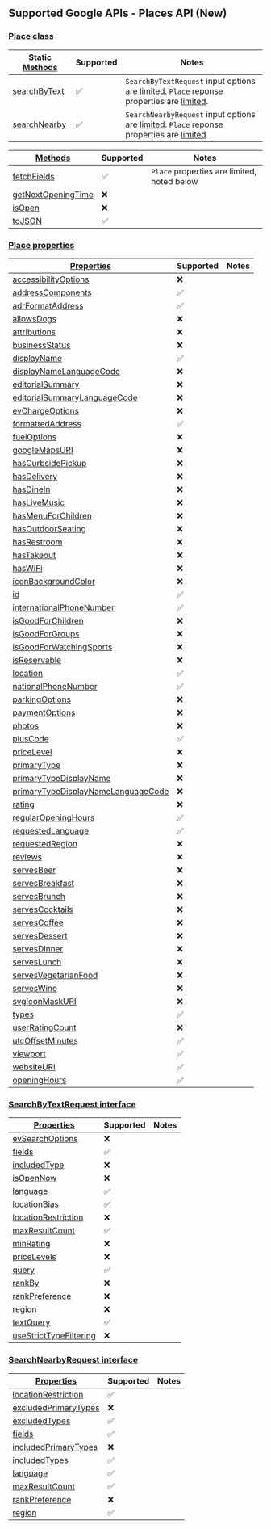 ## Supported Google APIs - Places API (New)

### [Place class](https://developers-dot-devsite-v2-prod.appspot.com/maps/documentation/javascript/reference/place#Place)

| [Static Methods](https://developers-dot-devsite-v2-prod.appspot.com/maps/documentation/javascript/reference/place#Place-Static-Methods) | Supported          | Notes                                                                                                                                           |
| --------------------------------------------------------------------------------------------------------------------------------------- | ------------------ | ----------------------------------------------------------------------------------------------------------------------------------------------- |
| [searchByText](https://developers-dot-devsite-v2-prod.appspot.com/maps/documentation/javascript/reference/place#Place.searchByText)     | :white_check_mark: | `SearchByTextRequest` input options are [limited](#searchbytextrequest-interface). `Place` reponse properties are [limited](#place-properties). |
| [searchNearby](https://developers-dot-devsite-v2-prod.appspot.com/maps/documentation/javascript/reference/place#Place.searchNearby)     | :white_check_mark: | `SearchNearbyRequest` input options are [limited](#searchnearbyrequest-interface). `Place` reponse properties are [limited](#place-properties). |

| [Methods](https://developers-dot-devsite-v2-prod.appspot.com/maps/documentation/javascript/reference/place#Place-Methods)                       | Supported          | Notes                                       |
| ----------------------------------------------------------------------------------------------------------------------------------------------- | ------------------ | ------------------------------------------- |
| [fetchFields](https://developers-dot-devsite-v2-prod.appspot.com/maps/documentation/javascript/reference/place#Place.fetchFields)               | :white_check_mark: | `Place` properties are limited, noted below |
| [getNextOpeningTime](https://developers-dot-devsite-v2-prod.appspot.com/maps/documentation/javascript/reference/place#Place.getNextOpeningTime) | :x:                |                                             |
| [isOpen](https://developers-dot-devsite-v2-prod.appspot.com/maps/documentation/javascript/reference/place#Place.isOpen)                         | :x:                |                                             |
| [toJSON](https://developers-dot-devsite-v2-prod.appspot.com/maps/documentation/javascript/reference/place#Place.toJSON)                         | :white_check_mark: |                                             |

### [Place properties](https://developers-dot-devsite-v2-prod.appspot.com/maps/documentation/javascript/reference/place#Place-Properties)

| [Properties](https://developers-dot-devsite-v2-prod.appspot.com/maps/documentation/javascript/reference/place#Place-Properties)                                                 | Supported          | Notes |
| ------------------------------------------------------------------------------------------------------------------------------------------------------------------------------- | ------------------ | ----- |
| [accessibilityOptions](https://developers-dot-devsite-v2-prod.appspot.com/maps/documentation/javascript/reference/place#Place.accessibilityOptions)                             | :x:                |       |
| [addressComponents](https://developers-dot-devsite-v2-prod.appspot.com/maps/documentation/javascript/reference/place#Place.addressComponents)                                   | :white_check_mark: |       |
| [adrFormatAddress](https://developers-dot-devsite-v2-prod.appspot.com/maps/documentation/javascript/reference/place#Place.adrFormatAddress)                                     | :white_check_mark: |       |
| [allowsDogs](https://developers-dot-devsite-v2-prod.appspot.com/maps/documentation/javascript/reference/place#Place.allowsDogs)                                                 | :x:                |       |
| [attributions](https://developers-dot-devsite-v2-prod.appspot.com/maps/documentation/javascript/reference/place#Place.attributions)                                             | :x:                |       |
| [businessStatus](https://developers-dot-devsite-v2-prod.appspot.com/maps/documentation/javascript/reference/place#Place.businessStatus)                                         | :x:                |       |
| [displayName](https://developers-dot-devsite-v2-prod.appspot.com/maps/documentation/javascript/reference/place#Place.displayName)                                               | :white_check_mark: |       |
| [displayNameLanguageCode](https://developers-dot-devsite-v2-prod.appspot.com/maps/documentation/javascript/reference/place#Place.displayNameLanguageCode)                       | :x:                |       |
| [editorialSummary](https://developers-dot-devsite-v2-prod.appspot.com/maps/documentation/javascript/reference/place#Place.editorialSummary)                                     | :x:                |       |
| [editorialSummaryLanguageCode](https://developers-dot-devsite-v2-prod.appspot.com/maps/documentation/javascript/reference/place#Place.editorialSummaryLanguageCode)             | :x:                |       |
| [evChargeOptions](https://developers-dot-devsite-v2-prod.appspot.com/maps/documentation/javascript/reference/place#Place.evChargeOptions)                                       | :x:                |       |
| [formattedAddress](https://developers-dot-devsite-v2-prod.appspot.com/maps/documentation/javascript/reference/place#Place.formattedAddress)                                     | :white_check_mark: |       |
| [fuelOptions](https://developers-dot-devsite-v2-prod.appspot.com/maps/documentation/javascript/reference/place#Place.fuelOptions)                                               | :x:                |       |
| [googleMapsURI](https://developers-dot-devsite-v2-prod.appspot.com/maps/documentation/javascript/reference/place#Place.googleMapsURI)                                           | :x:                |       |
| [hasCurbsidePickup](https://developers-dot-devsite-v2-prod.appspot.com/maps/documentation/javascript/reference/place#Place.hasCurbsidePickup)                                   | :x:                |       |
| [hasDelivery](https://developers-dot-devsite-v2-prod.appspot.com/maps/documentation/javascript/reference/place#Place.hasDelivery)                                               | :x:                |       |
| [hasDineIn](https://developers-dot-devsite-v2-prod.appspot.com/maps/documentation/javascript/reference/place#Place.hasDineIn)                                                   | :x:                |       |
| [hasLiveMusic](https://developers-dot-devsite-v2-prod.appspot.com/maps/documentation/javascript/reference/place#Place.hasLiveMusic)                                             | :x:                |       |
| [hasMenuForChildren](https://developers-dot-devsite-v2-prod.appspot.com/maps/documentation/javascript/reference/place#Place.hasMenuForChildren)                                 | :x:                |       |
| [hasOutdoorSeating](https://developers-dot-devsite-v2-prod.appspot.com/maps/documentation/javascript/reference/place#Place.hasOutdoorSeating)                                   | :x:                |       |
| [hasRestroom](https://developers-dot-devsite-v2-prod.appspot.com/maps/documentation/javascript/reference/place#Place.hasRestroom)                                               | :x:                |       |
| [hasTakeout](https://developers-dot-devsite-v2-prod.appspot.com/maps/documentation/javascript/reference/place#Place.hasTakeout)                                                 | :x:                |       |
| [hasWiFi](https://developers-dot-devsite-v2-prod.appspot.com/maps/documentation/javascript/reference/place#Place.hasWiFi)                                                       | :x:                |       |
| [iconBackgroundColor](https://developers-dot-devsite-v2-prod.appspot.com/maps/documentation/javascript/reference/place#Place.iconBackgroundColor)                               | :x:                |       |
| [id](https://developers-dot-devsite-v2-prod.appspot.com/maps/documentation/javascript/reference/place#Place.id)                                                                 | :white_check_mark: |       |
| [internationalPhoneNumber](https://developers-dot-devsite-v2-prod.appspot.com/maps/documentation/javascript/reference/place#Place.internationalPhoneNumber)                     | :white_check_mark: |       |
| [isGoodForChildren](https://developers-dot-devsite-v2-prod.appspot.com/maps/documentation/javascript/reference/place#Place.isGoodForChildren)                                   | :x:                |       |
| [isGoodForGroups](https://developers-dot-devsite-v2-prod.appspot.com/maps/documentation/javascript/reference/place#Place.isGoodForGroups)                                       | :x:                |       |
| [isGoodForWatchingSports](https://developers-dot-devsite-v2-prod.appspot.com/maps/documentation/javascript/reference/place#Place.isGoodForWatchingSports)                       | :x:                |       |
| [isReservable](https://developers-dot-devsite-v2-prod.appspot.com/maps/documentation/javascript/reference/place#Place.isReservable)                                             | :x:                |       |
| [location](https://developers-dot-devsite-v2-prod.appspot.com/maps/documentation/javascript/reference/place#Place.location)                                                     | :white_check_mark: |       |
| [nationalPhoneNumber](https://developers-dot-devsite-v2-prod.appspot.com/maps/documentation/javascript/reference/place#Place.nationalPhoneNumber)                               | :white_check_mark: |       |
| [parkingOptions](https://developers-dot-devsite-v2-prod.appspot.com/maps/documentation/javascript/reference/place#Place.parkingOptions)                                         | :x:                |       |
| [paymentOptions](https://developers-dot-devsite-v2-prod.appspot.com/maps/documentation/javascript/reference/place#Place.paymentOptions)                                         | :x:                |       |
| [photos](https://developers-dot-devsite-v2-prod.appspot.com/maps/documentation/javascript/reference/place#Place.photos)                                                         | :x:                |       |
| [plusCode](https://developers-dot-devsite-v2-prod.appspot.com/maps/documentation/javascript/reference/place#Place.plusCode)                                                     | :white_check_mark: |       |
| [priceLevel](https://developers-dot-devsite-v2-prod.appspot.com/maps/documentation/javascript/reference/place#Place.priceLevel)                                                 | :x:                |       |
| [primaryType](https://developers-dot-devsite-v2-prod.appspot.com/maps/documentation/javascript/reference/place#Place.primaryType)                                               | :x:                |       |
| [primaryTypeDisplayName](https://developers-dot-devsite-v2-prod.appspot.com/maps/documentation/javascript/reference/place#Place.primaryTypeDisplayName)                         | :x:                |       |
| [primaryTypeDisplayNameLanguageCode](https://developers-dot-devsite-v2-prod.appspot.com/maps/documentation/javascript/reference/place#Place.primaryTypeDisplayNameLanguageCode) | :x:                |       |
| [rating](https://developers-dot-devsite-v2-prod.appspot.com/maps/documentation/javascript/reference/place#Place.rating)                                                         | :x:                |       |
| [regularOpeningHours](https://developers-dot-devsite-v2-prod.appspot.com/maps/documentation/javascript/reference/place#Place.regularOpeningHours)                               | :white_check_mark: |       |
| [requestedLanguage](https://developers-dot-devsite-v2-prod.appspot.com/maps/documentation/javascript/reference/place#Place.requestedLanguage)                                   | :white_check_mark: |       |
| [requestedRegion](https://developers-dot-devsite-v2-prod.appspot.com/maps/documentation/javascript/reference/place#Place.requestedRegion)                                       | :x:                |       |
| [reviews](https://developers-dot-devsite-v2-prod.appspot.com/maps/documentation/javascript/reference/place#Place.reviews)                                                       | :x:                |       |
| [servesBeer](https://developers-dot-devsite-v2-prod.appspot.com/maps/documentation/javascript/reference/place#Place.servesBeer)                                                 | :x:                |       |
| [servesBreakfast](https://developers-dot-devsite-v2-prod.appspot.com/maps/documentation/javascript/reference/place#Place.servesBreakfast)                                       | :x:                |       |
| [servesBrunch](https://developers-dot-devsite-v2-prod.appspot.com/maps/documentation/javascript/reference/place#Place.servesBrunch)                                             | :x:                |       |
| [servesCocktails](https://developers-dot-devsite-v2-prod.appspot.com/maps/documentation/javascript/reference/place#Place.servesCocktails)                                       | :x:                |       |
| [servesCoffee](https://developers-dot-devsite-v2-prod.appspot.com/maps/documentation/javascript/reference/place#Place.servesCoffee)                                             | :x:                |       |
| [servesDessert](https://developers-dot-devsite-v2-prod.appspot.com/maps/documentation/javascript/reference/place#Place.servesDessert)                                           | :x:                |       |
| [servesDinner](https://developers-dot-devsite-v2-prod.appspot.com/maps/documentation/javascript/reference/place#Place.servesDinner)                                             | :x:                |       |
| [servesLunch](https://developers-dot-devsite-v2-prod.appspot.com/maps/documentation/javascript/reference/place#Place.servesLunch)                                               | :x:                |       |
| [servesVegetarianFood](https://developers-dot-devsite-v2-prod.appspot.com/maps/documentation/javascript/reference/place#Place.servesVegetarianFood)                             | :x:                |       |
| [servesWine](https://developers-dot-devsite-v2-prod.appspot.com/maps/documentation/javascript/reference/place#Place.servesWine)                                                 | :x:                |       |
| [svgIconMaskURI](https://developers-dot-devsite-v2-prod.appspot.com/maps/documentation/javascript/reference/place#Place.svgIconMaskURI)                                         | :x:                |       |
| [types](https://developers-dot-devsite-v2-prod.appspot.com/maps/documentation/javascript/reference/place#Place.types)                                                           | :white_check_mark: |       |
| [userRatingCount](https://developers-dot-devsite-v2-prod.appspot.com/maps/documentation/javascript/reference/place#Place.userRatingCount)                                       | :x:                |       |
| [utcOffsetMinutes](https://developers-dot-devsite-v2-prod.appspot.com/maps/documentation/javascript/reference/place#Place.utcOffsetMinutes)                                     | :white_check_mark: |       |
| [viewport](https://developers-dot-devsite-v2-prod.appspot.com/maps/documentation/javascript/reference/place#Place.viewport)                                                     | :white_check_mark: |       |
| [websiteURI](https://developers-dot-devsite-v2-prod.appspot.com/maps/documentation/javascript/reference/place#Place.websiteURI)                                                 | :white_check_mark: |       |
| [openingHours](https://developers-dot-devsite-v2-prod.appspot.com/maps/documentation/javascript/reference/place#Place.openingHours)                                             | :white_check_mark: |       |

### [SearchByTextRequest interface](https://developers-dot-devsite-v2-prod.appspot.com/maps/documentation/javascript/reference/place#SearchByTextRequest)

| [Properties](https://developers-dot-devsite-v2-prod.appspot.com/maps/documentation/javascript/reference/place#SearchByTextRequest-Properties)                         | Supported          | Notes |
| --------------------------------------------------------------------------------------------------------------------------------------------------------------------- | ------------------ | ----- |
| [evSearchOptions](https://developers-dot-devsite-v2-prod.appspot.com/maps/documentation/javascript/reference/place#SearchByTextRequest.evSearchOptions)               | :x:                |       |
| [fields](https://developers-dot-devsite-v2-prod.appspot.com/maps/documentation/javascript/reference/place#SearchByTextRequest.fields)                                 | :white_check_mark: |       |
| [includedType](https://developers-dot-devsite-v2-prod.appspot.com/maps/documentation/javascript/reference/place#SearchByTextRequest.includedType)                     | :x:                |       |
| [isOpenNow](https://developers-dot-devsite-v2-prod.appspot.com/maps/documentation/javascript/reference/place#SearchByTextRequest.isOpenNow)                           | :x:                |       |
| [language](https://developers-dot-devsite-v2-prod.appspot.com/maps/documentation/javascript/reference/place#SearchByTextRequest.language)                             | :white_check_mark: |       |
| [locationBias](https://developers-dot-devsite-v2-prod.appspot.com/maps/documentation/javascript/reference/place#SearchByTextRequest.locationBias)                     | :white_check_mark: |       |
| [locationRestriction](https://developers-dot-devsite-v2-prod.appspot.com/maps/documentation/javascript/reference/place#SearchByTextRequest.locationRestriction)       | :x:                |       |
| [maxResultCount](https://developers-dot-devsite-v2-prod.appspot.com/maps/documentation/javascript/reference/place#SearchByTextRequest.maxResultCount)                 | :white_check_mark: |       |
| [minRating](https://developers-dot-devsite-v2-prod.appspot.com/maps/documentation/javascript/reference/place#SearchByTextRequest.minRating)                           | :x:                |       |
| [priceLevels](https://developers-dot-devsite-v2-prod.appspot.com/maps/documentation/javascript/reference/place#SearchByTextRequest.priceLevels)                       | :x:                |       |
| [query](https://developers-dot-devsite-v2-prod.appspot.com/maps/documentation/javascript/reference/place#SearchByTextRequest.query)                                   | :white_check_mark: |       |
| [rankBy](https://developers-dot-devsite-v2-prod.appspot.com/maps/documentation/javascript/reference/place#SearchByTextRequest.rankBy)                                 | :x:                |       |
| [rankPreference](https://developers-dot-devsite-v2-prod.appspot.com/maps/documentation/javascript/reference/place#SearchByTextRequest.rankPreference)                 | :x:                |       |
| [region](https://developers-dot-devsite-v2-prod.appspot.com/maps/documentation/javascript/reference/place#SearchByTextRequest.region)                                 | :x:                |       |
| [textQuery](https://developers-dot-devsite-v2-prod.appspot.com/maps/documentation/javascript/reference/place#SearchByTextRequest.textQuery)                           | :white_check_mark: |       |
| [useStrictTypeFiltering](https://developers-dot-devsite-v2-prod.appspot.com/maps/documentation/javascript/reference/place#SearchByTextRequest.useStrictTypeFiltering) | :x:                |       |

### [SearchNearbyRequest interface](https://developers-dot-devsite-v2-prod.appspot.com/maps/documentation/javascript/reference/place#SearchNearbyRequest)

| [Properties](https://developers-dot-devsite-v2-prod.appspot.com/maps/documentation/javascript/reference/place#SearchNearbyRequest-Properties)                     | Supported          | Notes |
| ----------------------------------------------------------------------------------------------------------------------------------------------------------------- | ------------------ | ----- |
| [locationRestriction](https://developers-dot-devsite-v2-prod.appspot.com/maps/documentation/javascript/reference/place#SearchNearbyRequest.locationRestriction)   | :white_check_mark: |       |
| [excludedPrimaryTypes](https://developers-dot-devsite-v2-prod.appspot.com/maps/documentation/javascript/reference/place#SearchNearbyRequest.excludedPrimaryTypes) | :x:                |       |
| [excludedTypes](https://developers-dot-devsite-v2-prod.appspot.com/maps/documentation/javascript/reference/place#SearchNearbyRequest.excludedTypes)               | :white_check_mark: |       |
| [fields](https://developers-dot-devsite-v2-prod.appspot.com/maps/documentation/javascript/reference/place#SearchNearbyRequest.fields)                             | :white_check_mark: |       |
| [includedPrimaryTypes](https://developers-dot-devsite-v2-prod.appspot.com/maps/documentation/javascript/reference/place#SearchNearbyRequest.includedPrimaryTypes) | :x:                |       |
| [includedTypes](https://developers-dot-devsite-v2-prod.appspot.com/maps/documentation/javascript/reference/place#SearchNearbyRequest.includedTypes)               | :white_check_mark: |       |
| [language](https://developers-dot-devsite-v2-prod.appspot.com/maps/documentation/javascript/reference/place#SearchNearbyRequest.language)                         | :white_check_mark: |       |
| [maxResultCount](https://developers-dot-devsite-v2-prod.appspot.com/maps/documentation/javascript/reference/place#SearchNearbyRequest.maxResultCount)             | :white_check_mark: |       |
| [rankPreference](https://developers-dot-devsite-v2-prod.appspot.com/maps/documentation/javascript/reference/place#SearchNearbyRequest.rankPreference)             | :x:                |       |
| [region](https://developers-dot-devsite-v2-prod.appspot.com/maps/documentation/javascript/reference/place#SearchNearbyRequest.region)                             | :white_check_mark: |       |
